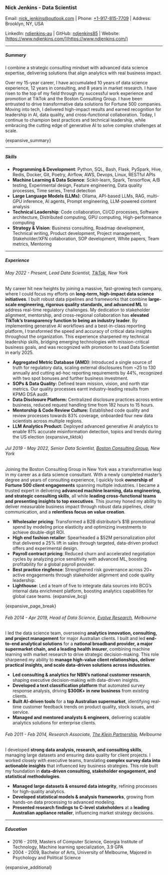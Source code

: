 ### Nick Jenkins - Data Scientist

Email: [nick_jenkins@outlook.com](mailto:nick_jenkins@outlook.com) | Phone: [+1-917-815-7709](tel:+19178157709) | Address: Brooklyn, NY, USA


LinkedIn: [ndjenkins-au](https://www.linkedin.com/in/ndjenkins-au/) | GitHub: [ndjenkins85](https://github.com/ndjenkins85) | Website: [https://www.ndjenkins.com/](https://www.ndjenkins.com/)

---

##### Summary

I combine a strategic consulting mindset with advanced data science expertise, delivering solutions that align analytics with real business impact.

Over my 15-year career, I have accumulated 10 years of data science experience, 12 years in consulting, and 8 years in market research. I have risen to the top of my field through my successful work experience and promotion at TikTok and the Boston Consulting Group. I have been entrusted to drive transformative data solutions for Fortune 500 companies. Moving into tech, I delivered high-impact results and earned recognition for leadership in AI, data quality, and cross-functional collaboration. Today, I continue to champion best practices and technical leadership, while embracing the cutting edge of generative AI to solve complex challenges at scale.

{expansive_summary}

---

##### Skills

- **Programming & Development**: Python, SQL, Bash, Flask, PySpark, Hive, Redis, Docker, Git, Poetry, Airflow, AWS, Devops, Linux, RESTful APIs
- **Machine Learning & Data Science**: Scikit-learn, Spark, Tensorflow, A/B testing, Experimental design, Feature engineering, Data quality processes, Time series, Trend detection
- **Large Language Models (LLMs)**: Ollama, API-based LLMs, RAG, multi-GPU inference, AI agents, Prompt engineering, LLM-powered content analysis
- **Technical Leadership**: Code collaboration, CI/CD processes, Software architecture, Distributed computing, GPU computing, High-performance computing
- **Strategy & Vision**: Business consulting, Roadmap development, Technical writing, Product development, Project management, Stakeholder/XFN collaboration, SOP development, White papers, Team metrics, Mentoring

---

##### Experience

###### May 2022 - Present, Lead Data Scientist, [TikTok](https://www.tiktok.com/transparency/en-us/), New York

My career hit new heights by joining a massive, fast-growing tech company, where I could focus my efforts on **long-term, high-impact data science initiatives**. I built robust data pipelines and frameworks that combine **large-scale engineering, rigorous quality standards, and advanced ML** to address real-time regulatory challenges. My dedication to stakeholder alignment, mentorship, and cross-regional collaboration has **elevated TikTok’s transparency function to being an industry leader**. By implementing generative AI workflows and a best-in-class reporting platform, I transformed the speed and accuracy of critical data insights throughout the organization. This experience sharpened my technical leadership skills, bridging emerging technologies with mission-critical business goals, and was recognized with promotion to Lead Data Scientist in early 2025.

- **Aggregated Metric Database (AMD):** Introduced a single source of truth for regulatory data, scaling external disclosures from ~25 to 130 annually and cutting  ad-hoc reporting requirements by 44%, recognized with two spot bonuses and further business investment.
- **SOPs & Data Quality:** Defined team mission, vision, and north star metrics. Our quality processes earnt industry-leading results from KPMG DSA audit.
- **Data Disclosure Platform:** Centralized disclosure practices across entire business, reduced request handling time from 182 hours to 15 hours.
- **Mentorship & Code Review Culture:** Established code quality and review processes towards 83% coverage, onboarded four new data scientists across multiple regions.
- **LLM Analytics Product:** Deployed advanced generative AI analytics to enable 81% accurate misinformation detection, topics and trends during the US election
{expansive_tiktok}

###### Jul 2019 - May 2022, Senior Data Scientist, [Boston Consulting Group](https://www.bcg.com/x/), New York

Joining the Boston Consulting Group in New York was a transformative leap in my career as a data science consultant. With a newly completed master’s degree and years of consulting experience, I quickly took **ownership of Fortune 500 client engagements** spanning multiple industries. I became a trusted expert in delivering **advanced machine learning, data engineering, and strategic consulting skills**, all while **leading cross-functional teams and presenting insights to top executives**. This journey honed my ability to deliver measurable business impact through robust data pipelines, clear communication, and a **relentless focus on value creation**.

- **Wholesaler pricing**: Transformed a B2B distributor’s $1B promotional spend by modeling price elasticity and optimizing investments to achieve double-digit ROI.
- **High end fashion retailer**: Spearheaded a $52M personalization pilot that delivered a 25% lift in sales through targeted, data-driven product offers and experimental design.
- **Payroll contract pricing**: Reduced churn and accelerated negotiation cycles by analyzing price sensitivity with advanced ML, boosting profitability for a global payroll provider.
- **Best practice ringfence**: Strengthened risk governance across 20+ active engagements through stakeholder alignment and code quality leadership.
- **Lighthouse**: Led a team of five to integrate data sources into BCG’s internal data enrichment platform, boosting analytics capabilities for global case teams.
{expansive_bcg}

{expansive_page_break}

###### Feb 2014 - Apr 2019, Head of Data Science, [Evolve Research](https://www.theevolvedgroup.com/), Melbourne

I led the data science team, overseeing **analytics innovation, consulting, and project management** for major Australian clients. I built and led **end-to-end analytical solutions** for a **national broadband provider, a major supermarket chain, and a leading health insurer**, combining machine learning with market research to drive strategic decision-making. This role sharpened my ability to **manage high-value client relationships, deliver practical insights, and scale data-driven solutions across industries**.

- **Led consulting & analytics for NBN’s national customer research**, shaping executive decision-making with data-driven insights.
- **Developed a text classification platform** that automated survey response analysis, driving **$300K+ in new business** from existing clients.
- **Built AI-driven tools** for a **top Australian supermarket**, identifying real-time customer feedback trends on product quality, stock issues, and service.
- **Managed and mentored analysts & engineers**, delivering scalable analytics solutions for enterprise clients.

###### Feb 2011 - Feb 2014, Research Associate, [The Klein Partnership](https://kleinresearch.com.au/), Melbourne

I developed **strong data analysis, research, and consulting skills**, managing large datasets and ensuring data quality for client projects. I worked closely with executive teams, translating **complex survey data into actionable insights** that influenced key business strategies. This role built my foundation in **data-driven consulting, stakeholder engagement, and statistical methodologies**.

- **Managed large datasets & ensured data integrity**, refining processes for high-quality analytics.
- **Developed statistical models & analysis frameworks**, growing from hands-on data processing to advanced modeling.
- **Presented research findings to C-level stakeholders** at a **leading Australian appliance retailer**, influencing market strategy decisions.

---

##### Education

- 2016 - 2019, Masters of Computer Science, Georgia Institute of Technology, Machine learning specialization, 3.9 GPA
- 2004 - 2009, Bachelor of Arts, University of Melbourne, Majored in Psychology and Political Science

{expansive_additional}
